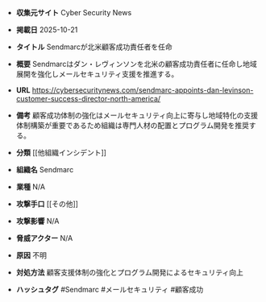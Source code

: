 - **収集元サイト**
Cyber Security News

- **掲載日**
2025-10-21

- **タイトル**
Sendmarcが北米顧客成功責任者を任命

- **概要**
Sendmarcはダン・レヴィンソンを北米の顧客成功責任者に任命し地域展開を強化しメールセキュリティ支援を推進する。

- **URL**
https://cybersecuritynews.com/sendmarc-appoints-dan-levinson-customer-success-director-north-america/

- **備考**
顧客成功体制の強化はメールセキュリティ向上に寄与し地域特化の支援体制構築が重要であるため組織は専門人材の配置とプログラム開発を推奨する。

- **分類**
[[他組織インシデント]]

- **組織名**
Sendmarc

- **業種**
N/A

- **攻撃手口**
[[その他]]

- **攻撃影響**
N/A

- **脅威アクター**
N/A

- **原因**
不明

- **対処方法**
顧客支援体制の強化とプログラム開発によるセキュリティ向上

- **ハッシュタグ**
#Sendmarc #メールセキュリティ #顧客成功
